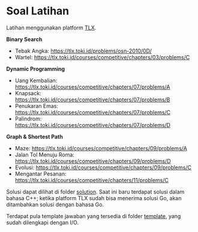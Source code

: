 # Soal Latihan

Latihan menggunakan platform [TLX](https://tlx.toki.id/).

**Binary Search**

- Tebak Angka: https://tlx.toki.id/problems/osn-2010/0D/ 
- Wartel: https://tlx.toki.id/courses/competitive/chapters/03/problems/C 

**Dynamic Programming**

- Uang Kembalian: https://tlx.toki.id/courses/competitive/chapters/07/problems/A 
- Knapsack: https://tlx.toki.id/courses/competitive/chapters/07/problems/B 
- Penukaran Emas: https://tlx.toki.id/courses/competitive/chapters/07/problems/C 
- Palindrom: https://tlx.toki.id/courses/competitive/chapters/07/problems/D 

**Graph & Shortest Path**

- Maze: https://tlx.toki.id/courses/competitive/chapters/09/problems/A 
- Jalan Tol Menuju Roma: https://tlx.toki.id/courses/competitive/chapters/09/problems/D 
- Evolusi: https://tlx.toki.id/courses/competitive/chapters/09/problems/C 
- Mengantar Pesanan: https://tlx.toki.id/courses/competitive/chapters/11/problems/C 

Solusi dapat dilihat di folder [solution](solution). Saat ini baru terdapat solusi dalam bahasa C++; ketika platform TLX sudah bisa menerima solusi Go, akan ditambahkan solusi dengan bahasa Go.

Terdapat pula template jawaban yang tersedia di folder [template](template), yang sudah dilengkapi dengan I/O.

